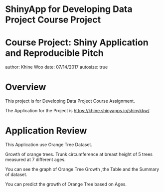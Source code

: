 # ShinyApp for Developing Data Project Course Project 

Course Project: Shiny Application and Reproducible Pitch
========================================================
author: Khine Woo
date: 07/14/2017
autosize: true

Overview
========================================================

This project is for Developing Data Project Course Assignment.

The Application for the Project is https://khine.shinyapps.io/shinykkw/.

Application Review
========================================================
This Application use Orange Tree Dataset.

Growth of orange trees. Trunk circumference at breast height of 5 trees measured at 7 different ages.

You can see the graph of Orange Tree Growth ,the Table and the Summary of dataset.

You can predict the growth of Orange Tree based on Ages.
